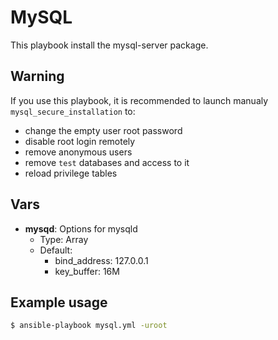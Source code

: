 MySQL
=====

This playbook install the mysql-server package.

## Warning

If you use this playbook, it is recommended to launch manualy `mysql_secure_installation` to:

* change the empty user root password
* disable root login remotely
* remove anonymous users
* remove `test` databases and access to it
* reload privilege tables

## Vars

* **mysqd**: Options for mysqld
  * Type: Array
  * Default:
    * bind_address: 127.0.0.1
    * key_buffer: 16M

## Example usage

``` bash
$ ansible-playbook mysql.yml -uroot
```

